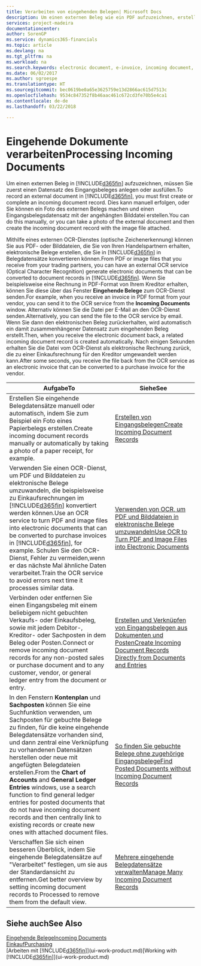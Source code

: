 ```yaml
---
title: Verarbeiten von eingehenden Belegen| Microsoft Docs
description: Um einen externen Beleg wie ein PDF aufzuzeichnen, erstellen Sie zuerst in Finance and Operations, Business edition einen eingehendes Dokumentenbeleg.
services: project-madeira
documentationcenter: 
author: SorenGP
ms.service: dynamics365-financials
ms.topic: article
ms.devlang: na
ms.tgt_pltfrm: na
ms.workload: na
ms.search.keywords: electronic document, e-invoice, incoming document, OCR, ecommerce, document exchange, import invoice
ms.date: 06/02/2017
ms.author: sgroespe
ms.translationtype: HT
ms.sourcegitcommit: bec0619be0a65e3625759e13d2866ac615d7513c
ms.openlocfilehash: 9534c847352f8b46aac461c672cd3fe70b5e4ca1
ms.contentlocale: de-de
ms.lasthandoff: 03/22/2018

---
```

# <a name="processing-incoming-documents"></a><span data-ttu-id="cea53-103">Eingehende Dokumente verarbeiten</span><span class="sxs-lookup"><span data-stu-id="cea53-103">Processing Incoming Documents</span></span>
<span data-ttu-id="cea53-104">Um einen externen Beleg in [!INCLUDE[d365fin](includes/d365fin_md.md)] aufzuzeichnen, müssen Sie zuerst einen Datensatz des Eingangsbeleges anlegen oder ausfüllen.</span><span class="sxs-lookup"><span data-stu-id="cea53-104">To record an external document in [!INCLUDE[d365fin](includes/d365fin_md.md)], you must first create or complete an incoming document record.</span></span> <span data-ttu-id="cea53-105">Dies kann manuell erfolgen, oder Sie können ein Foto des externen Belegs machen und einen Eingangsbelegsdatensatz mit der angehängten Bilddatei erstellen.</span><span class="sxs-lookup"><span data-stu-id="cea53-105">You can do this manually, or you can take a photo of the external document and then create the incoming document record with the image file attached.</span></span>

<span data-ttu-id="cea53-106">Mithilfe eines externen OCR-Dienstes (optische Zeichenerkennung) können Sie aus PDF- oder Bilddateien, die Sie von Ihren Handelspartnern erhalten, elektronische Belege erstellen, die Sie in [!INCLUDE[d365fin](includes/d365fin_md.md)] in Belegdatensätze konvertieren können.</span><span class="sxs-lookup"><span data-stu-id="cea53-106">From PDF or image files that you receive from your trading partners, you can have an external OCR service (Optical Character Recognition) generate electronic documents that can be converted to document records in [!INCLUDE[d365fin](includes/d365fin_md.md)].</span></span> <span data-ttu-id="cea53-107">Wenn Sie beispielsweise eine Rechnung in PDF-Format von Ihrem Kreditor erhalten, können Sie diese über das Fenster **Eingehende Belege** zum OCR-Dienst senden.</span><span class="sxs-lookup"><span data-stu-id="cea53-107">For example, when you receive an invoice in PDF format from your vendor, you can send it to the OCR service from the **Incoming Documents** window.</span></span> <span data-ttu-id="cea53-108">Alternativ können Sie die Datei per E-Mail an den OCR-Dienst senden.</span><span class="sxs-lookup"><span data-stu-id="cea53-108">Alternatively, you can send the file to the OCR service by email.</span></span> <span data-ttu-id="cea53-109">Wenn Sie dann den elektronischen Beleg zurückerhalten, wird automatisch ein damit zusammenhängener Datensatz zum eingehenden Beleg erstellt.</span><span class="sxs-lookup"><span data-stu-id="cea53-109">Then, when you receive the electronic document back, a related incoming document record is created automatically.</span></span> <span data-ttu-id="cea53-110">Nach einigen Sekunden erhalten Sie die Datei vom OCR-Dienst als elektronische Rechnung zurück, die zu einer Einkaufsrechnung für den Kreditor umgewandelt werden kann.</span><span class="sxs-lookup"><span data-stu-id="cea53-110">After some seconds, you receive the file back from the OCR service as an electronic invoice that can be converted to a purchase invoice for the vendor.</span></span>

| <span data-ttu-id="cea53-111">Aufgabe</span><span class="sxs-lookup"><span data-stu-id="cea53-111">To</span></span> | <span data-ttu-id="cea53-112">Siehe</span><span class="sxs-lookup"><span data-stu-id="cea53-112">See</span></span> |
| --- | --- |
| <span data-ttu-id="cea53-113">Erstellen Sie eingehende Belegdatensätze manuell oder automatisch, indem Sie zum Beispiel ein Foto eines Papierbelegs erstellen.</span><span class="sxs-lookup"><span data-stu-id="cea53-113">Create incoming document records manually or automatically by taking a photo of a paper receipt, for example.</span></span> |[<span data-ttu-id="cea53-114">Erstellen von Eingangsbelegen</span><span class="sxs-lookup"><span data-stu-id="cea53-114">Create Incoming Document Records</span></span>](across-how-create-income-document-records.md) |
| <span data-ttu-id="cea53-115">Verwenden Sie einen OCR-Dienst, um PDF und Bilddateien zu elektronische Belege umzuwandeln, die beispielsweise zu Einkaufsrechnungen im [!INCLUDE[d365fin](includes/d365fin_md.md)] konvertiert werden können.</span><span class="sxs-lookup"><span data-stu-id="cea53-115">Use an OCR service to turn PDF and image files into electronic documents that can be converted to purchase invoices in [!INCLUDE[d365fin](includes/d365fin_md.md)], for example.</span></span> <span data-ttu-id="cea53-116">Schulen Sie den OCR-Dienst, Fehler zu vermeiden,wenn er das nächste Mal ähnliche Daten verarbeitet.</span><span class="sxs-lookup"><span data-stu-id="cea53-116">Train the OCR service to avoid errors next time it processes similar data.</span></span> |[<span data-ttu-id="cea53-117">Verwenden von OCR, um PDF und Bilddateien in elektronische Belege umzuwandeln</span><span class="sxs-lookup"><span data-stu-id="cea53-117">Use OCR to Turn PDF and Image Files into Electronic Documents</span></span>](across-how-use-ocr-pdf-images-files.md) |
| <span data-ttu-id="cea53-118">Verbinden oder entfernen Sie einen Eingangsbeleg mit einem beliebigem nicht gebuchten Verkaufs- oder Einkaufsbeleg, sowie mit jedem Debitor-, Kreditor- oder Sachposten in dem Beleg oder Posten.</span><span class="sxs-lookup"><span data-stu-id="cea53-118">Connect or remove incoming document records for any non-posted sales or purchase document and to any customer, vendor, or general ledger entry from the document or entry.</span></span> |[<span data-ttu-id="cea53-119">Erstellen und Verknüpfen von Eingangsbelegen aus Dokumenten und Posten</span><span class="sxs-lookup"><span data-stu-id="cea53-119">Create Incoming Document Records Directly from Documents and Entries</span></span>](across-how-connect-disconnect-income-document-records.md) |
| <span data-ttu-id="cea53-120">In den Fenstern **Kontenplan** und **Sachposten** können Sie eine Suchfunktion verwenden, um Sachposten für gebuchte Belege zu finden, für die keine eingehende Belegdatensätze vorhanden sind, und dann zentral eine Verknüpfung zu vorhandenen Datensätzen herstellen oder neue mit angefügten Belegdateien erstellen.</span><span class="sxs-lookup"><span data-stu-id="cea53-120">From the **Chart of Accounts** and **General Ledger Entries** windows, use a search function to find general ledger entries for posted documents that do not have incoming document records and then centrally link to existing records or create new ones with attached document files.</span></span> |[<span data-ttu-id="cea53-121">So finden Sie gebuchte Belege ohne zugehörige Eingangsbelege</span><span class="sxs-lookup"><span data-stu-id="cea53-121">Find Posted Documents without Incoming Document Records</span></span>](across-how-find-posted-documents-without-income-document-records.md) |
| <span data-ttu-id="cea53-122">Verschaffen Sie sich einen besseren Überblick, indem Sie eingehende Belegdatensätze auf "Verarbeitet" festlegen, um sie aus der Standardansicht zu entfernen.</span><span class="sxs-lookup"><span data-stu-id="cea53-122">Get better overview by setting incoming document records to Processed to remove them from the default view.</span></span> |[<span data-ttu-id="cea53-123">Mehrere eingehende Belegdatensätze verwalten</span><span class="sxs-lookup"><span data-stu-id="cea53-123">Manage Many Incoming Document Records</span></span>](across-how-manage-many-income-document-records.md) |

## <a name="see-also"></a><span data-ttu-id="cea53-124">Siehe auch</span><span class="sxs-lookup"><span data-stu-id="cea53-124">See Also</span></span>
[<span data-ttu-id="cea53-125">Eingehende Belege</span><span class="sxs-lookup"><span data-stu-id="cea53-125">Incoming Documents</span></span>](across-income-documents.md)  
[<span data-ttu-id="cea53-126">Einkauf</span><span class="sxs-lookup"><span data-stu-id="cea53-126">Purchasing</span></span>](purchasing-manage-purchasing.md)  
<span data-ttu-id="cea53-127">[Arbeiten mit [!INCLUDE[d365fin](includes/d365fin_md.md)]](ui-work-product.md)</span><span class="sxs-lookup"><span data-stu-id="cea53-127">[Working with [!INCLUDE[d365fin](includes/d365fin_md.md)]](ui-work-product.md)</span></span>

